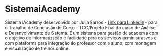 # SistemaiAcademy
Sistema iAcademy desenvolvido por Julia Barros - <a href="https://www.linkedin.com/in/juliabarrosneves/">Link para Linkedin</a> - para o Trabalho de Conclusão de Curso - TCC/Projeto Final do curso de Análise e Desenvolvimento de Sistema. É um sistema para gestão de academia com o objetivo de informatização e facilidade para os serviços administrativos e com plataforma para integração do professor com o aluno, com montagem e visualização de treinos online. 
